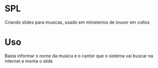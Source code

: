 # SPL

Criando slides para musicas, usado em ministerios de louvor em cultos

# Uso

Basta informar o nome da musica e o cantor que o sistema vai buscar na internet e monta o slide
